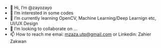 - 👋 Hi, I’m @zayozayo
- 👀 I’m interested in some codes
- 🌱 I’m currently learning OpenCV, Machine Learning/Deep Learnign etc, UI/UX Design
- 💞️ I’m looking to collaborate on ...
- 📫 How to reach me emai: mzaza.utp@gmail.com or Linkedin: Zahier Zakwan

<!---
zayozayo/zayozayo is a ✨ special ✨ repository because its `README.md` (this file) appears on your GitHub profile.
You can click the Preview link to take a look at your changes.
--->
